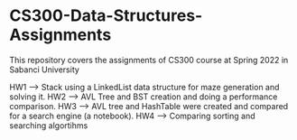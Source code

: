 # CS300-Data-Structures-Assignments
This repository covers the assignments of CS300 course at Spring 2022 in Sabanci University

HW1 --> Stack using a LinkedList data structure for maze generation and solving it.
HW2 --> AVL Tree and BST creation and doing a performance comparison.
HW3 --> AVL tree and HashTable were created and compared for a search engine (a notebook). 
HW4 --> Comparing sorting and searching algortihms
